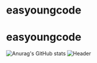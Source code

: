 # easyoungcode
# easyoungcode

![Anurag's GitHub stats](https://github-readme-stats.vercel.app/api?username=easyoungcode&show_icons=true&theme=flag-india)
![Header](https://capsule-render.vercel.app/api?type=waving&color=87cefa&height=130&section=header&text=Hello!%20I'm%20JiYoung&fontSize=60&fontColor=FCF6F5&)
